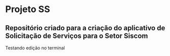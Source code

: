 # Projeto SS
## Repositório criado para a criação do aplicativo de Solicitação de Serviços para o Setor Siscom

Testando edição no terminal
